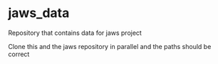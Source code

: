 # jaws_data

Repository that contains data for jaws project

Clone this and the jaws repository in parallel and the paths should be correct